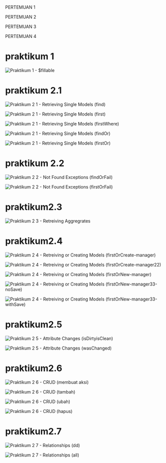 PERTEMUAN 1

PERTEMUAN 2

PERTEMUAN 3

PERTEMUAN 4

  # praktikum 1 #

  ![Praktikum 1 - $fillable](https://github.com/ereenlourenza/Pemrograman_Web_Lanjut/assets/133938963/cb383d10-e51d-498f-9acd-1e6bd2624807)

  # praktikum 2.1 #

  ![Praktikum 2 1 - Retrieving Single Models (find)](https://github.com/ereenlourenza/Pemrograman_Web_Lanjut/assets/133938963/18bde7a0-9c4a-4c38-95df-d6730a34eb7b)
  
  ![Praktikum 2 1 - Retrieving Single Models (first)](https://github.com/ereenlourenza/Pemrograman_Web_Lanjut/assets/133938963/b04b154d-3c1c-408e-a15b-99292e199443)
  
  ![Praktikum 2 1 - Retrieving Single Models (firstWhere)](https://github.com/ereenlourenza/Pemrograman_Web_Lanjut/assets/133938963/3190b381-9579-4dc4-910b-f0ced018d3f7)
  
  ![Praktikum 2 1 - Retrieving Single Models (findOr)](https://github.com/ereenlourenza/Pemrograman_Web_Lanjut/assets/133938963/effb8e7f-cc58-40cb-8bd8-6380c3ac72e8)
  
  ![Praktikum 2 1 - Retrieving Single Models (firstOr)](https://github.com/ereenlourenza/Pemrograman_Web_Lanjut/assets/133938963/fda8ca71-8557-484f-b03e-b512e5384e86)

# praktikum 2.2 #

  ![Praktikum 2 2 - Not Found Exceptions (findOrFail)](https://github.com/ereenlourenza/Pemrograman_Web_Lanjut/assets/133938963/948993f3-e909-47b1-bacd-4b811056a858)
  
  ![Praktikum 2 2 - Not Found Exceptions (firstOrFail)](https://github.com/ereenlourenza/Pemrograman_Web_Lanjut/assets/133938963/124177b0-2d95-43f6-b927-6bcdb856c2b8)

# praktikum2.3 #

  ![Praktikum 2 3 - Retreiving Aggregrates](https://github.com/ereenlourenza/Pemrograman_Web_Lanjut/assets/133938963/afd94149-b79e-4b3a-aa95-c03cba9599c8)

# praktikum2.4 #

  ![Praktikum 2 4 - Retreiving or Creating Models (firstOrCreate-manager)](https://github.com/ereenlourenza/Pemrograman_Web_Lanjut/assets/133938963/80c175fd-d2d1-492d-a954-c98fb942d363)
  
  ![Praktikum 2 4 - Retreiving or Creating Models (firstOrCreate-manager22)](https://github.com/ereenlourenza/Pemrograman_Web_Lanjut/assets/133938963/587d18c2-a029-44da-be5e-dc6e9249f125)
  
  ![Praktikum 2 4 - Retreiving or Creating Models (firstOrNew-manager)](https://github.com/ereenlourenza/Pemrograman_Web_Lanjut/assets/133938963/0d356bab-d103-4c0c-b94f-a93950645d73)
  
  ![Praktikum 2 4 - Retreiving or Creating Models (firstOrNew-manager33-noSave)](https://github.com/ereenlourenza/Pemrograman_Web_Lanjut/assets/133938963/e3e07bed-1e00-499d-a91b-ad78b43f68fe)
  
  ![Praktikum 2 4 - Retreiving or Creating Models (firstOrNew-manager33-withSave)](https://github.com/ereenlourenza/Pemrograman_Web_Lanjut/assets/133938963/d64207b1-9132-4c07-89d6-d3541263d806)

# praktikum2.5 #

  ![Praktikum 2 5 - Attribute Changes (isDirtyisClean)](https://github.com/ereenlourenza/Pemrograman_Web_Lanjut/assets/133938963/05327c52-3585-42ef-845f-49c097b70482)
  
  ![Praktikum 2 5 - Attribute Changes (wasChanged)](https://github.com/ereenlourenza/Pemrograman_Web_Lanjut/assets/133938963/914f7d84-d1eb-4c07-afe0-b3c87b244d6f)

# praktikum2.6 #

  ![Praktikum 2 6 - CRUD (membuat aksi)](https://github.com/ereenlourenza/Pemrograman_Web_Lanjut/assets/133938963/6d9d1482-ae6b-4dfe-98ad-a4b7e690ece6)

  ![Praktikum 2 6 - CRUD (tambah)](https://github.com/ereenlourenza/Pemrograman_Web_Lanjut/assets/133938963/238c3f38-0ee1-413e-b6cc-8cbf645569d1)

  ![Praktikum 2 6 - CRUD (ubah)](https://github.com/ereenlourenza/Pemrograman_Web_Lanjut/assets/133938963/e594150b-4fdd-456f-a5ec-b246851d7fe4)

  ![Praktikum 2 6 - CRUD (hapus)](https://github.com/ereenlourenza/Pemrograman_Web_Lanjut/assets/133938963/581b3dd8-d1f2-4cfc-9c16-251bafa47d4b)

# praktikum2.7 #

  ![Praktikum 2 7 - Relationships (dd)](https://github.com/ereenlourenza/Pemrograman_Web_Lanjut/assets/133938963/5ba09911-76ce-45e6-a8de-b6d25fada56f)
  
  ![Praktikum 2 7 - Relationships (all)](https://github.com/ereenlourenza/Pemrograman_Web_Lanjut/assets/133938963/d8bb07d9-9681-40dd-b8a7-5a0cfc53dd94)
